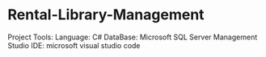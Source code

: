 # Rental-Library-Management
Project Tools:
    Language: C#
    DataBase: Microsoft SQL Server Management Studio
    IDE: microsoft visual studio code
